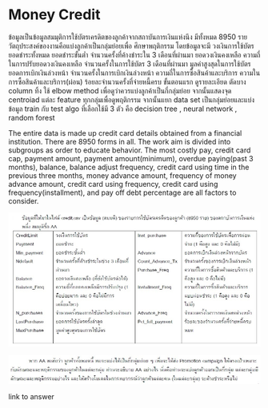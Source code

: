 
# Money Credit

ข้อมูลเป็นข้อมูลสมมุติการใช้บัตรเครดิตของลูกค้าจากสถาบันการเงินแห่งนึง มีทั้งหมด 8950 ราย วัตถุประสงค์ของงานคือแบ่งลูกค้าเป็นกลุ่มย่อยเพื่อ
ศึกษาพฤติกรรม โดยข้อมูลจะมี วงเงินการใช้บัตร ยอดชำระทั้งหมด ยอดชำระขั้นต่ำ จำนวนครั้งที่ค้างชำระใน 3 เดือนที่ผ่านมา ยอดวงเงินคงเหลือ ความถี่ในการปรับยอดวงเงินคงเหลือ จำนวนครั้งในการใช้บัตร 3 เดือนที่ผ่านมา มูลค่าสูงสุดในการใช้บัตร ยอดการเบิกเงินล่วงหน้า จำนวนครั้งในการเบิกเงินล่วงหน้า ความถี่ในการซื้อสินค้าและบริการ ความในการซื้อสินค้าและบริการ(ผ่อน) ร้อยละจำนวนครั้งที่จ่ายหนี้ครบ
ขั้นตอนแรก ดูรายละเอียด ตัดบาง column ทิ้ง ใช้ elbow method เพื่อดูว่าควรแบ่งลูกค้าเป็นกี่กลุ่มย่อย จากนั้นแสดงจุด centroiad แต่ละ feature ทุกกลุ่มเพื่อดูพฤติกรรม จากนั้นแยก data set เป็นกลุ่มย่อยและแบ่งข้อมูล train กับ test
algo ที่เลือกใช้มี 3 ตัว คือ decision tree , neural network , random forest

The entire data is made up credit card details obtained from a financial institution. There are 8950 forms in all. The work aim is divided into subgroups as order to educate behavior. 
The most costly pay, credit card cap, payment amount, payment amount(minimum), overdue paying(past 3 months), balance, balance adjust frequency, credit card using time in the previous three months, money advance amount, frequency of money advance amount, credit card using frequency, credit card using frequency(installment), and pay off debt percentage are all factors to consider.

![image](pictures/q1.JPG)

![image](pictures/q11.JPG)

link to answer